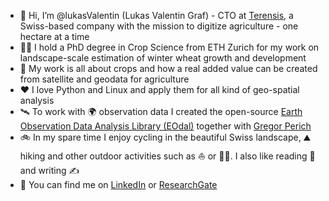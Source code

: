- 👋 Hi, I’m @lukasValentin (Lukas Valentin Graf) - CTO at [Terensis](https://terensis.io), a Swiss-based company with the mission to digitize agriculture - one hectare at a time
- 👨‍🎓 I hold a PhD degree in Crop Science from ETH Zurich for my work on landscape-scale estimation of winter wheat growth and development
- 🌱 My work is all about crops and how a real added value can be created from satellite and geodata for agriculture
- ❤️ I love Python and Linux and apply them for all kind of geo-spatial analysis
- 🛰️ To work with 🌍 observation data I created the open-source [Earth Observation Data Analysis Library (EOdal)](https://github.com/EOA-team/eodal) together with [Gregor Perich](https://github.com/gperich)
- 🚲 In my spare time I enjoy cycling in the beautiful Swiss landscape, ⛰️ hiking and other outdoor activities such as ⛵ or 🧗‍♂️. I also like reading 📖 and writing ✍️
- 🔗 You can find me on [LinkedIn](https://www.linkedin.com/in/lukas-valentin-graf-42a63018a) or [ResearchGate](https://www.researchgate.net/profile/Lukas-Graf-3)

<!---
lukasValentin/lukasValentin is a ✨ special ✨ repository because its `README.md` (this file) appears on your GitHub profile.
You can click the Preview link to take a look at your changes.
--->
